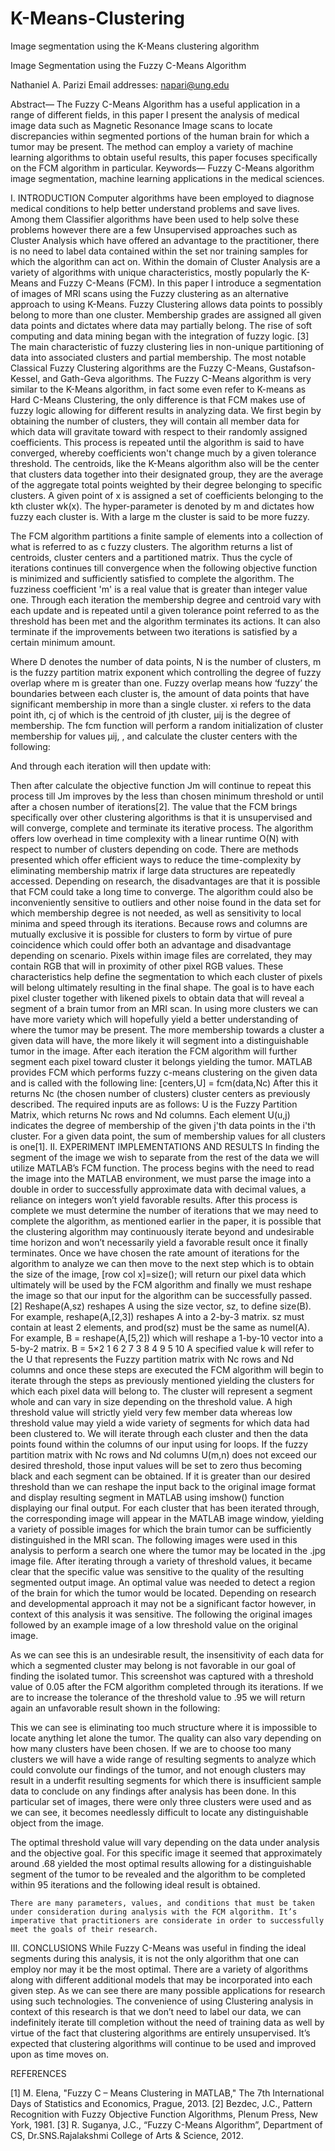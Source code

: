 # K-Means-Clustering
Image segmentation using the K-Means clustering algorithm

 Image Segmentation using the Fuzzy C-Means Algorithm

Nathaniel A. Parizi
Email addresses: napari@ung.edu 
 

 
Abstract— The Fuzzy C-Means Algorithm has a useful application in a range of different fields, in this paper I present  the analysis of medical image data such as Magnetic Resonance Image scans to locate discrepancies within segmented portions of the human brain for which a tumor may be present. The method can employ a variety of machine learning algorithms to obtain useful results, this paper focuses specifically on the FCM algorithm in particular. 
Keywords— Fuzzy C-Means algorithm image segmentation, machine learning applications in the medical sciences.

I.	 INTRODUCTION
Computer algorithms have been employed to diagnose medical conditions to help better understand problems and save lives. Among them Classifier algorithms have been used to help solve these problems however there are a few Unsupervised approaches such as Cluster Analysis which have offered an advantage to the practitioner, there is no need to label data contained within the set nor training samples for which the algorithm can act on. Within the domain of Cluster Analysis are a variety of algorithms with unique characteristics, mostly popularly the K-Means and Fuzzy C-Means (FCM). In this paper I introduce a segmentation of images of MRI scans using the Fuzzy clustering as an alternative approach to using K-Means. Fuzzy Clustering allows data points to possibly belong to more than one cluster. Membership grades are assigned all given data points and dictates where data may partially belong. The rise of soft computing and data mining began with the integration of fuzzy logic. [3] The main characteristic of fuzzy clustering lies in non-unique partitioning of data into associated clusters and partial membership. The most notable Classical Fuzzy Clustering algorithms are the Fuzzy C-Means, Gustafson-Kessel, and Gath-Geva algorithms. 
The Fuzzy C-Means algorithm is very similar to the K-Means algorithm, in fact some even refer to K-means as Hard C-Means Clustering, the only difference is that FCM makes use of fuzzy logic allowing for different results in analyzing data. We first begin by obtaining the number of clusters, they will contain all member data for which data will gravitate toward with respect to their randomly assigned coefficients. This process is repeated until the algorithm is said to have converged, whereby coefficients won't change much by a given tolerance threshold. The centroids, like the K-Means algorithm also will be the center that clusters data together into their designated group, they are the average of the aggregate total points weighted by their degree belonging to specific clusters. A given point of x is assigned a set of coefficients belonging to the kth cluster wk(x). The hyper-parameter is denoted by m and dictates how fuzzy each cluster is. With a large m the cluster is said to be more fuzzy.    
 
The FCM algorithm partitions a finite sample of elements into a collection of what is referred to as c fuzzy clusters. The algorithm returns a list of centroids, cluster centers and a partitioned matrix. Thus the cycle of iterations continues till convergence when the following objective function is minimized and sufficiently satisfied to complete the algorithm. The fuzziness coefficient 'm' is a real value that is greater than integer value one. Through each iteration the membership degree and centroid vary with each update and is repeated until a given tolerance point referred to as the threshold has been met and the algorithm terminates its actions. It can also terminate if the improvements between two iterations is satisfied by a certain minimum amount.
 
Where D denotes the number of data points, N is the number of clusters, m is the fuzzy partition matrix exponent which controlling the degree of fuzzy overlap where m is greater than one. Fuzzy overlap means how ‘fuzzy’ the boundaries between each cluster is, the amount of data points that have significant membership in more than a single cluster. xi refers to the data point ith, cj  of which is the centroid of jth cluster, μij  is the degree of membership. The fcm function will perform a random initialization of cluster membership for values μij, , and calculate the cluster centers with the following:
 

And through each iteration will then update with:
  
Then after calculate the objective function Jm will continue to repeat this process till Jm improves by the less than chosen  minimum threshold or until after a chosen number of iterations[2]. 
The value that the FCM brings specifically over other clustering algorithms is that it is unsupervised and will converge, complete and terminate its iterative process. The algorithm offers low overhead in time complexity with a linear runtime O(N) with respect to number of clusters depending on code. There are methods presented which offer efficient ways to reduce the time-complexity by eliminating membership matrix if large data structures are repeatedly accessed. Depending on research, the disadvantages are that it is possible that FCM could take a long time to converge. The algorithm could also be inconveniently sensitive to outliers and other noise found in the data set for which membership degree is not needed, as well as sensitivity to local minima and speed through its iterations. Because rows and columns are mutually exclusive it is possible for clusters to form by virtue of pure coincidence which could offer both an advantage and disadvantage depending on scenario.
	Pixels within image files are correlated, they may contain RGB that will in proximity of other pixel RGB values. These characteristics help define the segmentation to which each cluster of pixels will belong ultimately resulting in the final shape. The goal is to have each pixel cluster together with likened pixels to obtain data that will reveal a segment of a brain tumor from an MRI scan. In using more clusters we can have more variety which will hopefully yield a better understanding of where the tumor may be present. The more membership towards a cluster a given data will have, the more likely it will segment into a distinguishable tumor in the image.
After each iteration the FCM algorithm will further segment each pixel toward cluster it belongs yielding the tumor. MATLAB provides FCM which performs fuzzy c-means clustering on the given data and is called with the following line:
[centers,U] = fcm(data,Nc)
After this it returns Nc (the chosen  number of clusters) cluster centers as previously described. The required inputs are as follows: U is the Fuzzy Partition Matrix, which returns Nc rows and Nd columns. Each element U(u,j) indicates the degree of membership of the given j'th data points in the i'th cluster. For a given data point, the sum of membership values for all clusters is one[1]. 
II.	EXPERIMENT IMPLEMENTATIONS AND RESULTS
In finding the segment of the image we wish to separate from the rest of the data we will utilize MATLAB’s FCM function. The process begins with the need to read the image into the MATLAB environment, we must parse the image into a double in order to successfully approximate data with decimal values, a reliance on integers won’t yield favorable results. After this process is complete we must determine the number of iterations that we may need to complete the algorithm, as mentioned earlier in the paper, it is possible that the clustering algorithm may continuously iterate beyond and undesirable time horizon and won’t necessarily yield a favorable result once it finally terminates. Once we have chosen the rate amount of iterations for the algorithm to analyze we can then move to the next step which is to obtain the size of the image, [row col x]=size();  will return our pixel data which ultimately will be used by the FCM algorithm and finally we must reshape the image so that our input for the algorithm can be successfully passed. [2] Reshape(A,sz) reshapes A using the size vector, sz, to define size(B). For example, reshape(A,[2,3]) reshapes A into a 2-by-3 matrix. sz must contain at least 2 elements, and prod(sz) must be the same as numel(A). For example,  B = reshape(A,[5,2]) which will reshape a 1-by-10 vector into a 5-by-2 matrix.
B = 5×2
	     1     6
     2     7
     3     8
     4     9
     5    10 
A specified value k will refer to the U that represents the Fuzzy partition matrix with Nc rows and Nd columns and once these steps are executed the FCM algorithm will begin to iterate through the steps as previously mentioned yielding the clusters for which each pixel data will belong to. The cluster will represent a segment whole and can vary in size depending on the threshold value. A high threshold value will strictly yield very few member data whereas low threshold value may yield a wide variety of segments for which data had been clustered to.  We will iterate through each cluster and then the data points found within the columns of our input using for loops. If the fuzzy partition matrix with Nc rows and Nd columns U(m,n) does not exceed our desired threshold, those input values will be set to zero thus becoming black and each segment can be obtained. If it is greater than our desired threshold than we can reshape the input back to the original image format and display resulting segment in MATLAB using imshow() function displaying our final output. For each cluster that has been iterated through, the corresponding image will appear in the MATLAB image window, yielding a variety of possible images for which the brain tumor can be sufficiently distinguished in the MRI scan. 
The following images were used in this analysis to perform a search one where the tumor may be located in the .jpg image file. After iterating through a variety of threshold values, it became clear that the specific value was sensitive to the quality of the resulting segmented output image. An optimal value was needed to detect a region of the brain for which the tumor would be located. Depending on research and developmental approach it may not be a significant factor however, in context of this analysis it was sensitive. The following the original images followed by  an example image of a low threshold value on the original image.

  

 

As we can see this is an undesirable result, the insensitivity of each data for which a segmented cluster may belong is not favorable in our goal of finding the isolated tumor. This screenshot was captured with a threshold value of 0.05 after the FCM algorithm completed through its iterations. If we are to increase the tolerance of the threshold value to .95 we will return again an unfavorable result shown in the following:

 

This we can see is eliminating too much structure where it is impossible to locate anything let alone the tumor. The quality can also vary depending on how many clusters have been chosen. If we are to choose too many clusters we will have a wide range of resulting segments to analyze which could convolute our findings of the tumor, and not enough clusters may result in a underfit resulting segments for which there is insufficient sample data to conclude on any findings after  analysis has been done. In this particular set of images, there were only three clusters were used and as we can see, it becomes needlessly difficult to locate any distinguishable object from the image. 
 

The optimal threshold value will vary depending on the data under analysis and the objective goal. For this specific image it seemed that approximately around .68 yielded the most optimal results allowing for a distinguishable segment of the tumor to be revealed and the algorithm to be completed within 95 iterations and the following ideal result is obtained. 
  
	
	There are many parameters, values, and conditions that must be taken under consideration during analysis with the FCM algorithm. It’s imperative that practitioners are considerate in order to successfully meet the goals of their research. 
III.	CONCLUSIONS
While Fuzzy C-Means was useful in finding the ideal segments during this analysis, it is not the only algorithm that one can employ nor may it be the most optimal. There are a variety of algorithms along with different additional models that may be incorporated into each given step. As we can see there are many possible applications for research using such technologies. The convenience of using Clustering analysis in context of this research is that we don’t need to label our data, we can indefinitely iterate till completion without the need of training data as well by virtue of the fact that clustering algorithms are entirely unsupervised. It’s expected that clustering algorithms will continue to be used and improved upon as time moves on.
 
REFERENCES

 
[1]	M. Elena, "Fuzzy C – Means Clustering in MATLAB," The 7th International Days of Statistics and Economics, Prague, 2013.
[2]	Bezdec, J.C., Pattern Recognition with Fuzzy Objective Function Algorithms, Plenum Press, New York, 1981.
[3]	R. Suganya, J.C., “Fuzzy C-Means Algorithm”, Department of CS, Dr.SNS.Rajalakshmi College of Arts & Science, 2012.
 

